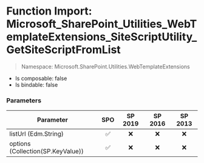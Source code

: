 # Function Import: Microsoft_SharePoint_Utilities_WebTemplateExtensions_SiteScriptUtility_GetSiteScriptFromList

> Namespace: Microsoft.SharePoint.Utilities.WebTemplateExtensions

- Is composable: false
- Is bindable: false

### Parameters

Parameter | SPO | SP 2019 | SP 2016 | SP 2013
----------|:---:|:-------:|:-------:|:-------:
listUrl (Edm.String) | ✅ | ❌ | ❌ | ❌
options (Collection(SP.KeyValue)) | ✅ | ❌ | ❌ | ❌